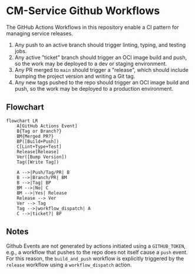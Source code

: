 # CM-Service Github Workflows

The GitHub Actions Workflows in this repository enable a CI pattern for managing
service releases.

1. Any push to an active branch should trigger linting, typing, and testing jobs.
1. Any active "ticket" branch should trigger an OCI image build and push, so the work may be deployed to a dev or staging environment.
1. Any PR merged to `main` should trigger a "release", which should include bumping the project version and writing a Git tag.
1. Any new tags pushed to the repo should trigger an OCI image build and push, so the work may be deployed to a production environment.

## Flowchart

```mermaid
flowchart LR
    A[GitHub Actions Event]
    B{Tag or Branch?}
    BM{Merged PR?}
    BP([Build+Push])
    C[Lint+Type+Test]
    Release[Release]
    Ver([Bump Version])
    Tag([Write Tag])

    A -->|Push/Tag/PR| B
    B -->|Branch/PR| BM
    B -->|Tag| BP
    BM -->|No| C
    BM -->|Yes| Release
    Release --> Ver
    Ver --> Tag
    Tag -->|workflow_dispatch| A
    C -->|ticket?| BP
```

## Notes

Github Events are not generated by actions initiated using a `GITHUB_TOKEN`, e.g., a workflow that pushes to the repo does not itself cause a `push` event.
For this reason, the `build_and_push` workflow is explicitly triggered by the `release` workflow using a `workflow_dispatch` action.
